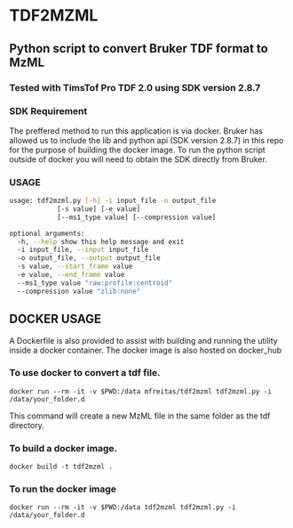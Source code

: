 # TDF2MZML
## Python script to convert Bruker TDF format to MzML

### Tested with TimsTof Pro TDF 2.0 using SDK version 2.8.7

### SDK Requirement
The preffered method to run this application is via docker. Bruker has allowed us to include the lib and python api (SDK version 2.8.7) in this repo for the purpose of building the docker image. To run the python script outside of docker you will need to obtain the SDK directly from Bruker.

### USAGE
```bash
usage: tdf2mzml.py [-h] -i input_file -o output_file 
            [-s value] [-e value]
            [--ms1_type value] [--compression value]

optional arguments:
  -h, --help show this help message and exit
  -i input_file, --input input_file
  -o output_file, --output output_file
  -s value, --start_frame value
  -e value, --end_frame value
  --ms1_type value "raw:profile:centroid"
  --compression value "zlib:none"
```

## DOCKER USAGE
A Dockerfile is also provided to assist with building and running the utility inside a docker container.  The docker image is also hosted on docker_hub

### To use docker to convert a tdf file. 

```
docker run --rm -it -v $PWD:/data mfreitas/tdf2mzml tdf2mzml.py -i /data/your_folder.d 
```
This command will create a new MzML file in the same folder as the tdf directory.

### To build a docker image. 
```
docker build -t tdf2mzml .
```

### To run the docker image

```
docker run --rm -it -v $PWD:/data tdf2mzml tdf2mzml.py -i /data/your_folder.d 
```

